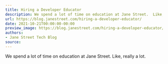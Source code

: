 ```yaml
---
title: Hiring a Developer Educator
description: We spend a lot of time on education at Jane Street.  Like, really alot.
url: https://blog.janestreet.com/hiring-a-developer-educator/
date: 2021-10-21T00:00:00-00:00
preview_image: https://blog.janestreet.com/hiring-a-developer-educator/teaching-blog.jpg
authors:
- Jane Street Tech Blog
source:
---
```


<p>We spend a lot of time on education at Jane Street.  Like, really a
lot.</p>


